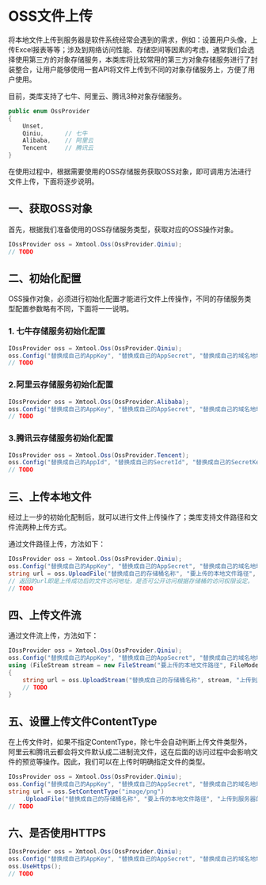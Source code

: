 # OSS文件上传

将本地文件上传到服务器是软件系统经常会遇到的需求，例如：设置用户头像，上传Excel报表等等；涉及到网络访问性能、存储空间等因素的考虑，通常我们会选择使用第三方的对象存储服务，本类库将比较常用的第三方对象存储服务进行了封装整合，让用户能够使用一套API将文件上传到不同的对象存储服务上，方便了用户使用。

目前，类库支持了七牛、阿里云、腾讯3种对象存储服务。

```c#
public enum OssProvider
{
    Unset,
    Qiniu,		// 七牛
    Alibaba,	// 阿里云
    Tencent		// 腾讯云
}
```

在使用过程中，根据需要使用的OSS存储服务获取OSS对象，即可调用方法进行文件上传，下面将逐步说明。

## 一、获取OSS对象

首先，根据我们准备使用的OSS存储服务类型，获取对应的OSS操作对象。

```c#
IOssProvider oss = Xmtool.Oss(OssProvider.Qiniu);
// TODO
```

## 二、初始化配置

OSS操作对象，必须进行初始化配置才能进行文件上传操作，不同的存储服务类型配置参数略有不同，下面将一一说明。

### 1. 七牛存储服务初始化配置

```c#
IOssProvider oss = Xmtool.Oss(OssProvider.Qiniu);
oss.Config("替换成自己的AppKey", "替换成自己的AppSecret", "替换成自己的域名地址");
// TODO
```

### 2.阿里云存储服务初始化配置

   ```c#
   IOssProvider oss = Xmtool.Oss(OssProvider.Alibaba);
   oss.Config("替换成自己的AppKey", "替换成自己的AppSecret", "替换成自己的域名地址", "替换成存储桶对应的EndPoint地址");
   // TODO
   ```

### 3.腾讯云存储服务初始化配置

```c#
IOssProvider oss = Xmtool.Oss(OssProvider.Tencent);
oss.Config("替换成自己的AppId", "替换成自己的SecretId", "替换成自己的SecretKey", "替换成自己的域名地址", "替换成存储桶对应的Region简称");
// TODO
```

## 三、上传本地文件

经过上一步的初始化配制后，就可以进行文件上传操作了；类库支持文件路径和文件流两种上传方式。

通过文件路径上传，方法如下：

```c#
IOssProvider oss = Xmtool.Oss(OssProvider.Qiniu);
oss.Config("替换成自己的AppKey", "替换成自己的AppSecret", "替换成自己的域名地址");
string url = oss.UploadFile("替换成自己的存储桶名称", "要上传的本地文件路径", "上传到服务器的文件key，如果不传将随机生成");
// 返回的url即是上传成功后的文件访问地址，是否可公开访问根据存储桶的访问权限设定。
// TODO 
```

## 四、上传文件流

通过文件流上传，方法如下：

```c#
IOssProvider oss = Xmtool.Oss(OssProvider.Qiniu);
oss.Config("替换成自己的AppKey", "替换成自己的AppSecret", "替换成自己的域名地址");
using (FileStream stream = new FileStream("要上传的本地文件路径", FileMode.Open))
{
    string url = oss.UploadStream("替换成自己的存储桶名称", stream, "上传到服务器的文件key，如果不传将随机生成");
	// TODO
}
```

## 五、设置上传文件ContentType

在上传文件时，如果不指定ContentType，除七牛会自动判断上传文件类型外，阿里云和腾讯云都会将文件默认成二进制流文件，这在后面的访问过程中会影响文件的预览等操作。因此，我们可以在上传时明确指定文件的类型。

```c#
IOssProvider oss = Xmtool.Oss(OssProvider.Qiniu);
oss.Config("替换成自己的AppKey", "替换成自己的AppSecret", "替换成自己的域名地址");
string url = oss.SetContentType("image/png")
    .UploadFile("替换成自己的存储桶名称", "要上传的本地文件路径", "上传到服务器的文件key，如果不传将随机生成");
// TODO 
```

## 六、是否使用HTTPS

```c#
IOssProvider oss = Xmtool.Oss(OssProvider.Qiniu);
oss.Config("替换成自己的AppKey", "替换成自己的AppSecret", "替换成自己的域名地址");
oss.UseHttps();
// TODO
```

